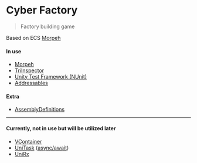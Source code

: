 # Cyber Factory
> Factory building game

Based on ECS [Morpeh](https://github.com/scellecs/morpeh.git)

#### In use
- [Morpeh](https://github.com/scellecs/morpeh.git)
- [TriInspector](https://github.com/codewriter-packages/Tri-Inspector)
- [Unity Test Framework (NUnit)](https://docs.unity3d.com/Packages/com.unity.test-framework@2.0)
- [Addressables](https://docs.unity3d.com/Manual/com.unity.addressables.html)
#### Extra
- [AssemblyDefinitions](https://docs.unity3d.com/Manual/assembly-definitions-intro.html)

---
#### Currently, not in use but will be utilized later
- [VContainer](https://github.com/hadashiA/VContainer)
- [UniTask](https://github.com/Cysharp/UniTask) ([async/await](https://learn.microsoft.com/en-us/dotnet/csharp/asynchronous-programming/))
- [UniRx](https://github.com/neuecc/UniRx)